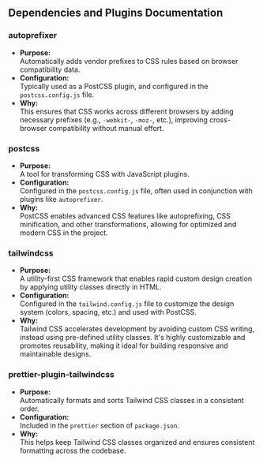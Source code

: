 ## Dependencies and Plugins Documentation

### **autoprefixer**

- **Purpose:**  
  Automatically adds vendor prefixes to CSS rules based on browser compatibility data.
- **Configuration:**  
  Typically used as a PostCSS plugin, and configured in the `postcss.config.js` file.
- **Why:**  
  This ensures that CSS works across different browsers by adding necessary prefixes (e.g., `-webkit-`, `-moz-`, etc.), improving cross-browser compatibility without manual effort.

### **postcss**

- **Purpose:**  
  A tool for transforming CSS with JavaScript plugins.
- **Configuration:**  
  Configured in the `postcss.config.js` file, often used in conjunction with plugins like `autoprefixer`.
- **Why:**  
  PostCSS enables advanced CSS features like autoprefixing, CSS minification, and other transformations, allowing for optimized and modern CSS in the project.

### **tailwindcss**

- **Purpose:**  
  A utility-first CSS framework that enables rapid custom design creation by applying utility classes directly in HTML.
- **Configuration:**  
  Configured in the `tailwind.config.js` file to customize the design system (colors, spacing, etc.) and used with PostCSS.
- **Why:**  
  Tailwind CSS accelerates development by avoiding custom CSS writing, instead using pre-defined utility classes. It's highly customizable and promotes reusability, making it ideal for building responsive and maintainable designs.

### **prettier-plugin-tailwindcss**

- **Purpose:**  
  Automatically formats and sorts Tailwind CSS classes in a consistent order.
- **Configuration:**  
  Included in the `prettier` section of `package.json`.
- **Why:**  
  This helps keep Tailwind CSS classes organized and ensures consistent formatting across the codebase.
